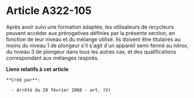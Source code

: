 # Article A322-105

Après avoir suivi une formation adaptée, les utilisateurs de recycleurs peuvent accéder aux prérogatives définies par la
présente section, en fonction de leur niveau et du mélange utilisé. Ils doivent être titulaires au moins du niveau 1 de
plongeur s'il s'agit d'un appareil semi-fermé au nitrox, du niveau 3 de plongeur dans tous les autres cas, et des
qualifications correspondant aux mélanges respirés.

**Liens relatifs à cet article**

	**Créé par**:

	  - Arrêté du 28 février 2008 - art. (V)
